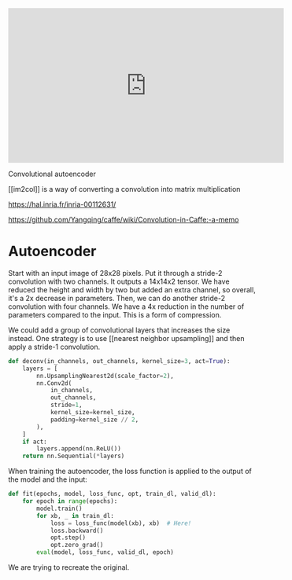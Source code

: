 <iframe width="560" height="315" src="https://www.youtube.com/embed/0Hi2r4CaHvk?si=ok73ToMag5k4iF7z" title="YouTube video player" frameborder="0" allow="accelerometer; autoplay; clipboard-write; encrypted-media; gyroscope; picture-in-picture; web-share" allowfullscreen></iframe>

Convolutional autoencoder

[[im2col]] is a way of converting a convolution into matrix multiplication

https://hal.inria.fr/inria-00112631/

https://github.com/Yangqing/caffe/wiki/Convolution-in-Caffe:-a-memo

# Autoencoder

Start with an input image of 28x28 pixels. Put it through a stride-2 convolution with two channels. It outputs a 14x14x2 tensor. We have reduced the height and width by two but added an extra channel, so overall, it's a 2x decrease in parameters. Then, we can do another stride-2 convolution with four channels. We have a 4x reduction in the number of parameters compared to the input. This is a form of compression.

We could add a group of convolutional layers that increases the size instead. One strategy is to use [[nearest neighbor upsampling]] and then apply a stride-1 convolution.

```python
def deconv(in_channels, out_channels, kernel_size=3, act=True):
    layers = [
        nn.UpsamplingNearest2d(scale_factor=2),
        nn.Conv2d(
            in_channels,
            out_channels,
            stride=1,
            kernel_size=kernel_size,
            padding=kernel_size // 2,
        ),
    ]
    if act:
        layers.append(nn.ReLU())
    return nn.Sequential(*layers)
```

When training the autoencoder, the loss function is applied to the output of the model and the input:

```python
def fit(epochs, model, loss_func, opt, train_dl, valid_dl):
    for epoch in range(epochs):
        model.train()
        for xb, _ in train_dl:
            loss = loss_func(model(xb), xb)  # Here!
            loss.backward()
            opt.step()
            opt.zero_grad()
        eval(model, loss_func, valid_dl, epoch)
```

We are trying to recreate the original.
